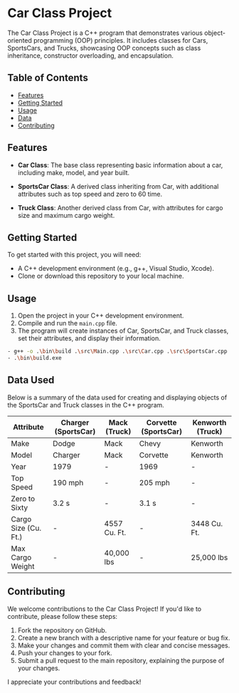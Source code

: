 # Car Class Project

The Car Class Project is a C++ program that demonstrates various object-oriented programming (OOP) principles. It includes classes for Cars, SportsCars, and Trucks, showcasing OOP concepts such as class inheritance, constructor overloading, and encapsulation.

## Table of Contents

- [Features](#features)
- [Getting Started](#getting-started)
- [Usage](#usage)
- [Data](#data)
- [Contributing](#contributing)


## Features

- **Car Class**: The base class representing basic information about a car, including make, model, and year built.

- **SportsCar Class**: A derived class inheriting from Car, with additional attributes such as top speed and zero to 60 time.

- **Truck Class**: Another derived class from Car, with attributes for cargo size and maximum cargo weight.

## Getting Started

To get started with this project, you will need:

- A C++ development environment (e.g., g++, Visual Studio, Xcode).
- Clone or download this repository to your local machine.

## Usage

1. Open the project in your C++ development environment.
2. Compile and run the `main.cpp` file.
3. The program will create instances of Car, SportsCar, and Truck classes, set their attributes, and display their information.

```bash
- g++ -o .\bin\build .\src\Main.cpp .\src\Car.cpp .\src\SportsCar.cpp .\src\Truck.cpp
- .\bin\build.exe
```

## Data Used

Below is a summary of the data used for creating and displaying objects of the SportsCar and Truck classes in the C++ program.

| Attribute            | Charger (SportsCar) | Mack (Truck)    | Corvette (SportsCar) | Kenworth (Truck) |
|----------------------|----------------------|-----------------|----------------------|-------------------|
| Make                 | Dodge                | Mack            | Chevy                | Kenworth          |
| Model                | Charger              | Mack            | Corvette             | Kenworth          |
| Year                 | 1979                 | -               | 1969                 | -                 |
| Top Speed            | 190 mph              | -               | 205 mph              | -                 |
| Zero to Sixty        | 3.2 s                | -               | 3.1 s                | -                 |
| Cargo Size (Cu. Ft.) | -                    | 4557 Cu. Ft.    | -                    | 3448 Cu. Ft.      |
| Max Cargo Weight     | -                    | 40,000 lbs      | -                    | 25,000 lbs        |

## Contributing

We welcome contributions to the Car Class Project! If you'd like to contribute, please follow these steps:

1. Fork the repository on GitHub.
2. Create a new branch with a descriptive name for your feature or bug fix.
3. Make your changes and commit them with clear and concise messages.
4. Push your changes to your fork.
5. Submit a pull request to the main repository, explaining the purpose of your changes.

I appreciate your contributions and feedback!